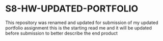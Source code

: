 # S8-HW-UPDATED-PORTFOLIO
This repository was renamed and updated for submission of my updated portfolio assignment this is the starting read me and it will be updated before submission to better describe the end product
